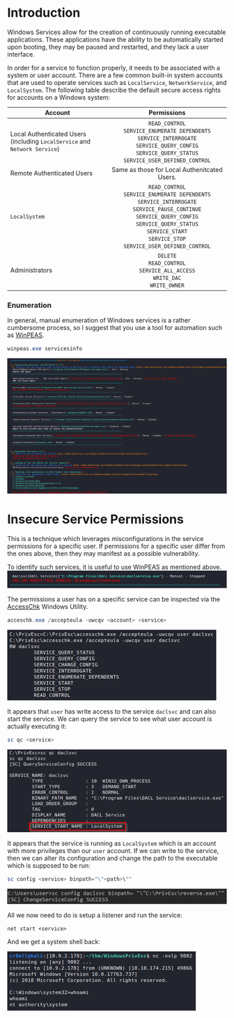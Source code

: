 # Introduction
Windows Services allow for the creation of continuously running executable applications. These applications have the ability to be automatically started upon booting, they may be paused and restarted, and they lack a user interface. 

In order for a service to function properly, it needs to be associated with a system or user account. There are a few common built-in system accounts that are used to operate services such as `LocalService`, `NetworkService`, and `LocalSystem`. The following table describe the default secure access rights for accounts on a Windows system:

|Account|Permissions|
|-------|:-----------:|
|Local Authenticated Users <br /> (including `LocalService` and `Network Service`)|`READ_CONTROL`<br /> `SERVICE_ENUMERATE DEPENDENTS` <br /> `SERVICE_INTERROGATE` <br /> `SERVICE_QUERY_CONFIG` <br /> `SERVICE_QUERY_STATUS` <br /> `SERVICE_USER_DEFINED_CONTROL`|
|Remote Authenticated Users | Same as those for Local Authenitcated Users. |
|`LocalSystem`|`READ_CONTROL` <br /> `SERVICE_ENUMERATE DEPENDENTS` <br /> `SERVICE_INTERROGATE` <br /> `SERVICE_PAUSE_CONTINUE` <br /> `SERVICE_QUERY_CONFIG` <br /> `SERVICE_QUERY_STATUS` <br /> `SERVICE_START` <br /> `SERVICE_STOP` <br /> `SERVICE_USER_DEFINED_CONTROL`|
|Administrators|`DELETE` <br /> `READ_CONTROL` <br /> `SERVICE_ALL_ACCESS` <br /> `WRITE_DAC` <br /> `WRITE_OWNER`|

### Enumeration
In general, manual enumeration of Windows services is a rather cumbersome process, so I suggest that you use a tool for automation such as [WinPEAS](https://github.com/carlospolop/PEASS-ng/tree/master/winPEAS).

```powershell
winpeas.exe servicesinfo
```

![](Resources/Images/Misconfigured%20Services/WinPEAS%20Enumerate%20Services.png)

# Insecure Service Permissions
This is a technique which leverages misconfigurations in the service permissions for a specific user. If permissions for a specific user differ from the ones above, then they may manifest as a possible vulnerability.

To identify such services, it is useful to use WinPEAS as mentioned above.
![](Resources/Images/Misconfigured%20Services/WinPEAS%20daclsvc.png)

The permissions a user has on a specific service can be inspected via the [AccessChk](https://learn.microsoft.com/en-us/sysinternals/downloads/accesschk) Windows Utility. 

```powershell
acceschk.exe /accepteula -uwcqv <account> <service> 
```

![](Resources/Images/Misconfigured%20Services/Access%20Check%20Permissions.png)

It appears that `user` has write access to the service `daclsvc` and can also start the service.  We can query the service to see what user account is actually executing it:

```powershell
sc qc <service>
```

![](Resources/Images/Misconfigured%20Services/Query%20Service.png)

It appears that the service is running as `LocalSystem` which is an account with more privileges than our `user` account. If we can write to the service, then we can alter its configuration and change the path to the executable which is supposed to be run:

```powershell
sc config <service> binpath="\"<path>\""
```

![](Resources/Images/Misconfigured%20Services/Change%20Config.png)

All we now need to do is setup a listener and run the service:
```
net start <service>
```

And we get a system shell back:

![](Resources/Images/Misconfigured%20Services/System%20Shell.png)